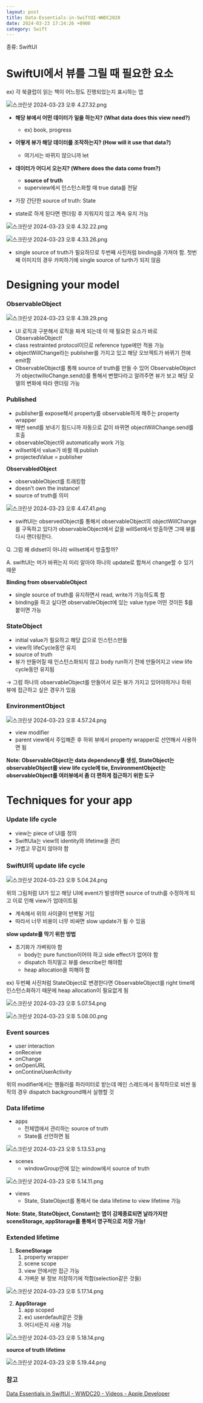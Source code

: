 ```yaml
---
layout: post
title: Data-Essentials-in-SwiftUI-WWDC2020
date: 2024-03-23 17:24:26 +0900
category: Swift
---
```


종류: SwiftUI

# **SwiftUI에서 뷰를 그릴 때 필요한 요소**

ex) 각 북클럽이 읽는 책이 어느정도 진행되었는지 표시하는 앱

![스크린샷 2024-03-23 오후 4.27.32.png](/assets/2024-03-23-Data-Essentials-in-SwiftUI-WWDC2020-/14.png)

- **해당 뷰에서 어떤 데이터가 일을 하는지? (What data does this view need?)**
    - ex) book, progress
- **어떻게 뷰가 해당 데이터를 조작하는지? (How will it use that data?)**
    - 여기서는 바뀌지 않으니까 let
- **데이터가 어디서 오는지? (Where does the data come from?)**
    - **source of truth**
    - superview에서 인스턴스화할 때 true data를 전달

- 가장 간단한 source of truth: State
- state로 하게 된다면 렌더링 후 지워지지 않고 계속 유지 가능

![스크린샷 2024-03-23 오후 4.32.22.png](/assets/2024-03-23-Data-Essentials-in-SwiftUI-WWDC2020-/13.png)

![스크린샷 2024-03-23 오후 4.33.26.png](/assets/2024-03-23-Data-Essentials-in-SwiftUI-WWDC2020-/12.png)

- single source of truth가 필요하므로 두번째 사진처럼 binding을 가져야 함. 첫번째 이미지의 경우 카피하기에 single source of turth가 되지 않음

# Designing your model

### ObservableObject

![스크린샷 2024-03-23 오후 4.39.29.png](/assets/2024-03-23-Data-Essentials-in-SwiftUI-WWDC2020-/11.png)

- UI 로직과 구분해서 로직을 짜게 되는데 이 때 필요한 요소가 바로 ObservableObject!
- class restrainted protocol이므로 reference type에만 적용 가능
- objectWillChange라는 publisher를 가지고 있고 해당 오브젝트가 바뀌기 전에 emit함
- ObservableObject를 통해 source of truth를 만들 수 있어 ObservableObject가 objectwilloChange.send()를 통해서 변했다라고 알려주면 뷰가 보고 해당 모델의 변화에 따라 랜더링 가능

### Published

- publisher를 expose해서 property를 observable하게 해주는 property wrapper
- 매번 send를 보내기 힘드니까 자동으로 값이 바뀌면 objectWillChange.send를 호출
- observableObject와 automatically work 가능
- willset에서 value가 바뀔 때 publish
- projectedValue = publisher

**ObservabledObject**

- observableObject를 트래킹함
- doesn’t own the instance!
- source of truth를 의미

![스크린샷 2024-03-23 오후 4.47.41.png](/assets/2024-03-23-Data-Essentials-in-SwiftUI-WWDC2020-/10.png)

- swiftUI는 observedObject를 통해서 observableObject의 objectWillChange를 구독하고 있다가 observableObject에서 값을 willSet에서 방출하면 그때 뷰를 다시 랜더링한다.

Q. 그럼 왜 didset이 아니라 willset에서 방출할까?

A. swiftUI는 머가 바뀌는지 미리 알아야 하나의 update로 합쳐서 change할 수 있기 때문

**Binding from observableObject**

- single source of truth를 유지하면서 read, write가 가능하도록 함
- binding을 하고 싶다면 observableObject에 있는 value type 어떤 것이든 $를 붙이면 가능

### StateObject

- initial value가 필요하고 해당 값으로 인스턴스만듦
- view의 lifeCycle동안 유지
- source of truth
- 뷰가 만들어질 때 인스턴스화되지 않고 body run하기 전에 만들어지고 view life cycle동안 유지됨

→ 그럼 하나의 observableObject를 만들어서 모든 뷰가 가지고 있어야하거나 하위 뷰에 접근하고 싶은 경우가 있음

### EnvironmentObject

![스크린샷 2024-03-23 오후 4.57.24.png](/assets/2024-03-23-Data-Essentials-in-SwiftUI-WWDC2020-/9.png)

- view modifier
- parent view에서 주입해준 후 하위 뷰에서 property wrapper로 선언해서 사용하면 됨

**Note: ObservableObject는 data dependency를 생성, StateObject는 observableObject를 view life cycle에 tie, EnvironmentObject는 observableObject를 여러뷰에서 좀 더 편하게 접근하기 위한 도구**

# Techniques for your app

### Update life cycle

- view는 piece of UI를 정의
- SwiftUIa는 view의 identity와 lifetime을 관리
- 가볍고 무겁지 않아야 함

### SwiftUI의 update life cycle

![스크린샷 2024-03-23 오후 5.04.24.png](/assets/2024-03-23-Data-Essentials-in-SwiftUI-WWDC2020-/8.png)

위의 그림처럼 UI가 있고 해당 UI에 event가 발생하면 source of truth를 수정하게 되고 이로 인해 view가 업데이트됨

- 계속해서 위의 사이클이 반복될 거임
- 따라서 너무 비용이 너무 비싸면 slow update가 될 수 있음

**slow update를 막기 위한 방법**

- 초기화가 가벼워야 함
    - body는 pure function이어야 하고 side effect가 없어야 함
    - dispatch 하지말고 뷰를 describe만 해야함
    - heap allocation을 피해야 함

ex) 두번째 사진처럼 StateObject로 변경한다면 ObservableObject를 right time에 인스턴스화하기 때문에 heap allocation이 필요없게 됨

![스크린샷 2024-03-23 오후 5.07.54.png](/assets/2024-03-23-Data-Essentials-in-SwiftUI-WWDC2020-/7.png)

![스크린샷 2024-03-23 오후 5.08.00.png](/assets/2024-03-23-Data-Essentials-in-SwiftUI-WWDC2020-/6.png)

### Event sources

- user interaction
- onReceive
- onChange
- onOpenURL
- onContineUserActivity

위의 modifier에서는 핸들러를 파라미터로 받는데 메인 스레드에서 동작하므로 비싼 동작의 경우 dispatch background해서 실행할 것

### Data lifetime

- apps
    - 전체앱에서 관리하는 source of truth
    - State를 선언하면 됨
        
 ![스크린샷 2024-03-23 오후 5.13.53.png](/assets/2024-03-23-Data-Essentials-in-SwiftUI-WWDC2020-/5.png)
        
- scenes
    - windowGroup안에 있는 window에서 source of truth
        
![스크린샷 2024-03-23 오후 5.14.11.png](/assets/2024-03-23-Data-Essentials-in-SwiftUI-WWDC2020-/4.png)
        
- views
    - State, StateObject를 통해서 tie data lifetime to view lifetime 가능

**Note: State, StateObject, Constant는 앱이 강제종료되면 날라가지만 sceneStorage, appStorage를 통해서 영구적으로 저장 가능!**

### Extended lifetime

1. **SceneStorage**
    1. property wrapper
    2. scene scope
    3. view 안에서만 접근 가능
    4. 가벼운 뷰 정보 저장하기에 적합(selection같은 것들)
        
![스크린샷 2024-03-23 오후 5.17.14.png](/assets/2024-03-23-Data-Essentials-in-SwiftUI-WWDC2020-/1.png)
        
2. **AppStorage**
    1. app scoped
    2. ex) userdefault같은 것들
    3. 어디서든지 사용 가능
        
![스크린샷 2024-03-23 오후 5.18.14.png](/assets/2024-03-23-Data-Essentials-in-SwiftUI-WWDC2020-/2.png)
        

**source of truth lifetime**

![스크린샷 2024-03-23 오후 5.19.44.png](/assets/2024-03-23-Data-Essentials-in-SwiftUI-WWDC2020-/3.png)

### 참고

[Data Essentials in SwiftUI - WWDC20 - Videos - Apple Developer](https://developer.apple.com/videos/play/wwdc2020/10040/)
